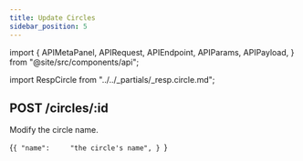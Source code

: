 ```yaml
---
title: Update Circles
sidebar_position: 5
---
```


import {
  APIMetaPanel,
  APIRequest,
  APIEndpoint,
  APIParams,
  APIPayload,
} from "@site/src/components/api";

import RespCircle from "../../_partials/_resp.circle.md";

## POST /circles/:id

Modify the circle name.

<APIEndpoint url="/circles/:id" />

<APIMetaPanel scope="CIRCLES:WRITE" />

<APIParams p-id="The ID of circle." p-id-required={true} />

<APIPayload>{`{
  "name":     "the circle's name",
}
`}</APIPayload>

<APIRequest
  title="Update a Circle"
  method="POST"
  url='/circles/a465ffdb-4441-4cb9-8b45-00cf79dfbc46 --data &apos;{"name": "Circle Name"}&apos;'
/>

<RespCircle />
